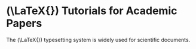 <!DOCTYPE html>
<html>
<head>
<script type="text/javascript" async
  src="https://cdnjs.cloudflare.com/ajax/libs/mathjax/2.7.7/latest.js?config=TeX-MML-AM_CHTML">
</script>
</head>
<body>

# \(\LaTeX{}\) Tutorials for Academic Papers

The \(\LaTeX{}\) typesetting system is widely used for scientific documents.

</body>
</html>
